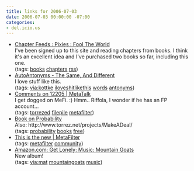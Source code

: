 ```yaml
---
title: links for 2006-07-03
date: 2006-07-03 00:00:00 -07:00
categories:
- del.icio.us
---
```


<ul class="delicious">
	<li>
		<div class="delicious-link"><a href="http://www.chapterfeeds.com/chapterfeeds/2006/07/fool_the_world_.html">Chapter Feeds : Pixies : Fool The World</a></div>
		<div class="delicious-extended">I've been signed up to this site and reading chapters from books. I think it's an excellent idea and I've purchased two books so far, including this one.</div>
		<div class="delicious-tags">(tags: <a href="http://del.icio.us/torrez/books">books</a> <a href="http://del.icio.us/torrez/chapters">chapters</a> <a href="http://del.icio.us/torrez/rss">rss</a>)</div>
	</li>
	<li>
		<div class="delicious-link"><a href="http://www.csit.fsu.edu/~burkardt/fun/wordplay/autoanto.html">AutoAntonyms - The Same, And Different</a></div>
		<div class="delicious-extended">I love stuff like this.</div>
		<div class="delicious-tags">(tags: <a href="http://del.icio.us/torrez/via:kottke">via:kottke</a> <a href="http://del.icio.us/torrez/iloveshitlikethis">iloveshitlikethis</a> <a href="http://del.icio.us/torrez/words">words</a> <a href="http://del.icio.us/torrez/antonyms">antonyms</a>)</div>
	</li>
	<li>
		<div class="delicious-link"><a href="http://metatalk.metafilter.com/mefi/12205">Comments on 12205 | MetaTalk</a></div>
		<div class="delicious-extended">I get dogged on MeFi. :) Hmm.. Riffola, I wonder if he has an FP account...</div>
		<div class="delicious-tags">(tags: <a href="http://del.icio.us/torrez/torrezed">torrezed</a> <a href="http://del.icio.us/torrez/filepile">filepile</a> <a href="http://del.icio.us/torrez/metafilter">metafilter</a>)</div>
	</li>
	<li>
		<div class="delicious-link"><a href="http://www.dartmouth.edu/~chance/teaching_aids/books_articles/probability_book/book.html">Book on Probability</a></div>
		<div class="delicious-extended">Also: http://www.torrez.net/projects/MakeADeal/</div>
		<div class="delicious-tags">(tags: <a href="http://del.icio.us/torrez/probability">probability</a> <a href="http://del.icio.us/torrez/books">books</a> <a href="http://del.icio.us/torrez/free">free</a>)</div>
	</li>
	<li>
		<div class="delicious-link"><a href="http://www.metafilter.com/mefi/51633">This is the new | MetaFilter</a></div>
		<div class="delicious-tags">(tags: <a href="http://del.icio.us/torrez/metafilter">metafilter</a> <a href="http://del.icio.us/torrez/community">community</a>)</div>
	</li>
	<li>
		<div class="delicious-link"><a href="http://www.amazon.com/gp/product/B000GH3CNE/qid=1151887236/sr=1-9/ref=sr_1_9/002-4956770-6400814?s=music&v=glance&n=5174">Amazon.com: Get Lonely: Music: Mountain Goats</a></div>
		<div class="delicious-extended">New album!</div>
		<div class="delicious-tags">(tags: <a href="http://del.icio.us/torrez/via:mat">via:mat</a> <a href="http://del.icio.us/torrez/mountaingoats">mountaingoats</a> <a href="http://del.icio.us/torrez/music">music</a>)</div>
	</li>
</ul>
